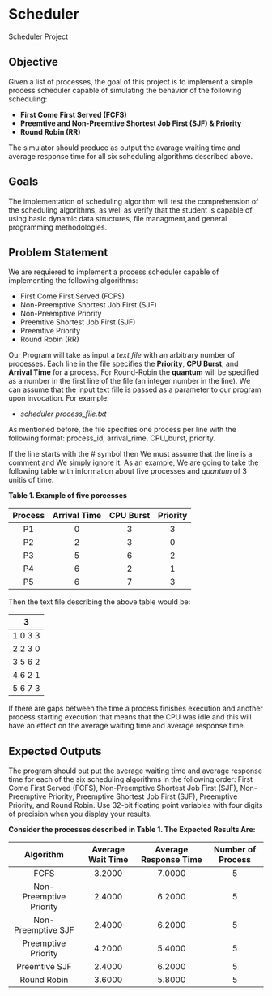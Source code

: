 # Scheduler

Scheduler Project

## Objective

Given a list of processes, the goal of this project is to implement a simple process scheduler capable of simulating the behavior of the following scheduling:

- **First Come First Served (FCFS)**
- **Preemtive and Non-Preemtive Shortest Job First (SJF) & Priority**
- **Round Robin (RR)**

The simulator should produce as output the avarage waiting time and average response time for all six scheduling algorithms described above.

## Goals

The implementation of scheduling algorithm will test the comprehension of the scheduling algorithms, as well as verify that the student is capable of using basic dynamic data structures, file managment,and general programming methodologies.

## Problem Statement

We are requiered to implement a process scheduler capable of implementing the following algorithms:

- First Come First Served (FCFS)
- Non-Preemptive Shortest Job First (SJF)
- Non-Preemptive Priority
- Preemtive Shortest Job First (SJF)
- Preemtive Priority
- Round Robin (RR)

Our Program will take as input a _text file_ with an arbitrary number of processes. Each line in the file specifies the **Priority**, **CPU Burst**, and **Arrival Time** for a process. For Round-Robin the **quantum** will be specified as a number in the first line of the file (an integer number in the line). We can assume that the input text fille is passed as a parameter to our program upon invocation. For example:

- _scheduler process_file.txt_

As mentioned before, the file specifies one process per line with the following format: process_id, arrival_rime, CPU_burst, priority.

If the line starts with the # symbol then We must assume that the line is a comment and We simply ignore it. As an example, We are going to take the following table with information about five processes and _quantum_ of 3 unitis of time.

**Table 1. Example of five porcesses**


| Process | Arrival Time | CPU Burst | Priority |
| :-----: | :----------: | :-------: | :------: |
| P1      | 0            | 3         | 3        |
| P2      | 2            | 3         | 0        |
| P3      | 5            | 6         | 2        |
| P4      | 6            | 2         | 1        |
| P5      | 6            | 7         | 3        |

Then the text file describing the above table would be:

|3|
| ----- |
|1 0 3 3|
|2 2 3 0|
|3 5 6 2|
|4 6 2 1|
|5 6 7 3|

If there are gaps between the time a process finishes execution and another process starting execution that means that the CPU was idle and this will have an effect on the average waiting
time and average response time.

## Expected Outputs

The program should out put the average waiting time and average response time for each of the six scheduling algorithms in the following order: First Come First Served (FCFS), Non-Preemptive Shortest Job First (SJF), Non-Preemptive Priority, Preemptive Shortest Job First (SJF), Preemptive Priority, and Round Robin. Use 32-bit floating point variables with four digits of precision when you display your results.

**Consider the processes described in Table 1. The Expected Results Are:**

| Algorithm               | Average Wait Time | Average Response Time | Number of Process |
| :---------------------: | :---------------: | :-------------------: | :---------------: |
| FCFS                    | 3.2000            | 7.0000                | 5                 |
| Non-Preemptive Priority | 2.4000            | 6.2000                | 5                 |
| Non-Preemptive SJF      | 2.4000            | 6.2000                | 5                 |
| Preemptive Priority     | 4.2000            | 5.4000                | 5                 |
| Preemtive SJF           | 2.4000            | 6.2000                | 5                 |
| Round Robin             | 3.6000            | 5.8000                | 5                 |
